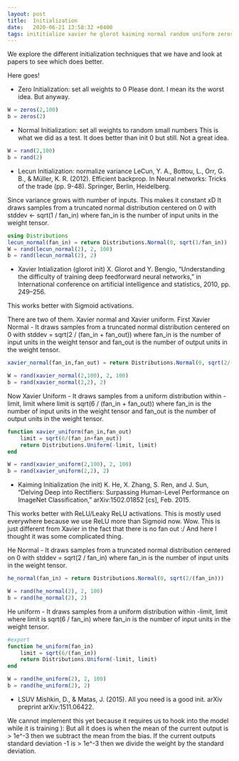 ```yaml
---
layout: post
title:  Initialization
date:   2020-06-21 13:58:32 +0400
tags: inititialize xavier he glorot kaiming normal random uniform zeros lsuv
---
```


We explore the different initialization techniques that we have and look at papers to see which does better.

Here goes!

- Zero Initialization: set all weights to 0
Please dont. I mean its the worst idea. But anyway.

``` julia
W = zeros(2,100)
b = zeros(2)
```

- Normal Initialization: set all weights to random small numbers
This is what we did as a test. It does better than init 0 but still. Not a great idea.

``` julia
W = rand(2,100)
b = rand(2)
```

- Lecun Initialization: normalize variance
LeCun, Y. A., Bottou, L., Orr, G. B., & Müller, K. R. (2012). Efficient backprop. In Neural networks: Tricks of the trade (pp. 9-48). Springer, Berlin, Heidelberg.

Since variance grows with number of inputs. This makes it constant xD
It draws samples from a truncated normal distribution centered on 0 with stddev <- sqrt(1 / fan_in) where fan_in is the number of input units in the weight tensor.

``` julia
using Distributions
lecun_normal(fan_in) = return Distributions.Normal(0, sqrt(1/fan_in))
W = rand(lecun_normal(2), 2, 100)
b = rand(lecun_normal(2), 2)
```

- Xavier Intialization (glorot init)
X. Glorot and Y. Bengio, “Understanding the difficulty of training deep feedforward neural networks,” in International conference on artificial intelligence and statistics, 2010, pp. 249–256.

This works better with Sigmoid activations.

There are two of them. Xavier normal and Xavier uniform.
First Xavier Normal - It draws samples from a truncated normal distribution centered on 0 with stddev = sqrt(2 / (fan_in + fan_out)) where fan_in is the number of input units in the weight tensor and fan_out is the number of output units in the weight tensor.

``` julia
xavier_normal(fan_in,fan_out) = return Distributions.Normal(0, sqrt(2/(fan_in+fan_out)))

W = rand(xavier_normal(2,100), 2, 100)
b = rand(xavier_normal(2,2), 2)
```

Now Xavier Uniform - It draws samples from a uniform distribution within -limit, limit where limit is sqrt(6 / (fan_in + fan_out)) where fan_in is the number of input units in the weight tensor and fan_out is the number of output units in the weight tensor.

``` julia
function xavier_uniform(fan_in,fan_out)
    limit = sqrt(6/(fan_in+fan_out))
    return Distributions.Uniform(-limit, limit)
end

W = rand(xavier_uniform(2,100), 2, 100)
b = rand(xavier_uniform(2,2), 2)
```

- Kaiming Initialization (he init)
K. He, X. Zhang, S. Ren, and J. Sun, “Delving Deep into Rectifiers: Surpassing Human-Level Performance on ImageNet Classification,” arXiv:1502.01852 [cs], Feb. 2015.

This works better with ReLU/Leaky ReLU activations. This is mostly used everywhere because we use ReLU more than Sigmoid now.
Wow. This is just different from Xavier in the fact that there is no fan out :/ And here I thought it was some complicated thing.

He Normal - It draws samples from a truncated normal distribution centered on 0 with stddev = sqrt(2 / fan_in) where fan_in is the number of input units in the weight tensor.

``` julia
he_normal(fan_in) = return Distributions.Normal(0, sqrt(2/(fan_in)))

W = rand(he_normal(2), 2, 100)
b = rand(he_normal(2), 2)
```

He uniform - It draws samples from a uniform distribution within -limit, limit where limit is sqrt(6 / fan_in) where fan_in is the number of input units in the weight tensor.

``` julia
#export
function he_uniform(fan_in)
    limit = sqrt(6/(fan_in))
    return Distributions.Uniform(-limit, limit)
end

W = rand(he_uniform(2), 2, 100)
b = rand(he_uniform(2), 2)
```

- LSUV
Mishkin, D., & Matas, J. (2015). All you need is a good init. arXiv preprint arXiv:1511.06422.

We cannot implement this yet because it requires us to hook into the model while it is training ):
But all it does is when the mean of the current output is > 1e^-3 then we subtract the mean from the bias.
If the current outputs standard deviation -1 is > 1e^-3 then we divide the weight by the standard deviation.

